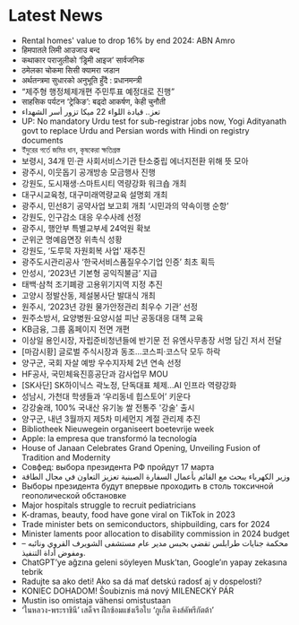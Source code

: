 # Latest News
-  Rental homes' value to drop 16% by end 2024: ABN Amro
-  हिमपातले लिमी आउजाउ बन्द
-  कथाकार पराजुलीको ‘ड्रिमी आइज’ सार्वजनिक
-  ठमेलका चोकमा सिसी क्यामरा जडान
-  अर्थतन्त्रमा सुधारको अनुभूति हुँदै : प्रधानमन्त्री
-  “제주형 행정체제개편 주민투표 예정대로 진행”
-  साहसिक पर्यटन ‘ट्रेकिङ’: बढ्दो आकर्षण, केही चुनौती
-  تعز.. قيادة اللواء 22 ميكا تزور أسر الشهداء
-  UP: No mandatory Urdu test for sub-registrar jobs now, Yogi Adityanath govt to replace Urdu and Persian words with Hindi on registry documents
-  ইঁদুরের গর্তে জমির ধান, কৃষকেরা ক্ষতিগ্রস্ত
-  보령시, 34개 민·관 사회서비스기관 탄소중립 에너지전환 위해 뜻 모아
-  광주시, 이웃돕기 공개방송 모금행사 진행
-  강원도, 도시재생·스마트시티 역량강화 워크숍 개최
-  대구시교육청, 대구미래역량교육 설명회 개최
-  광주시, 민선8기 공약사업 보고회 개최 ‘시민과의 약속이행 순항’
-  강원도, 인구감소 대응 우수사례 선정
-  광주시, 행안부 특별교부세 24억원 확보
-  군위군 명예읍면장 위촉식 성황
-  강원도, ‘도루묵 자원회복 사업' 재추진
-  광주도시관리공사 ‘한국서비스품질우수기업 인증’ 최초 획득
-  안성시, ‘2023년 기본형 공익직불금’ 지급
-  태백·삼척 조기폐광 고용위기지역 지정 추진
-  고양시 정발산동, 제설봉사단 발대식 개최
-  원주시, ‘2023년 강원 물가안정관리 최우수 기관’ 선정
-  원주소방서, 요양병원·요양시설 피난 공동대응 대책 교육
-  KB금융, 그룹 홈페이지 전면 개편
-  이상일 용인시장, 자립준비청년들에 반기문 전 유엔사무총장 서명 담긴 저서 전달
-  [마감시황] 글로벌 주식시장과 동조…코스피·코스닥 모두 하락
-  양구군, 국회 자살 예방 우수지자체 2년 연속 선정
-  HF공사, 국민체육진흥공단과 감사업무 MOU
-  [SK사단] SK하이닉스 곽노정, 단독대표 체제…AI 인프라 역량강화
-  성남시, 가천대 학생들과 ‘우리동네 힙스토어’ 키운다
-  강강술래, 100% 국내산 유기농 쌀 전통주 '강술' 출시
-  양구군, 내년 3월까지 제5차 미세먼지 계절 관리제 추진
-  Bibliotheek Nieuwegein organiseert boetevrije week
-  Apple: la empresa que transformó la tecnología
-  House of Janaan Celebrates Grand Opening, Unveiling Fusion of Tradition and Modernity
-  Совфед: выбора президента РФ пройдут 17 марта
-  وزير الكهرباء يبحث مع القائم بأعمال السفارة الصينية تعزيز التعاون في مجال الطاقة
-  Выборы президента будут впервые проходить в столь токсичной геополической обстановке
-  Major hospitals struggle to recruit pediatricians
-  K-dramas, beauty, food have gone viral on TikTok in 2023
-  Trade minister bets on semiconductors, shipbuilding, cars for 2024
-  Minister laments poor allocation to disability commission in 2024 budget
-  – محكمة جنايات طرابلس تقضي بحبس مدير عام مستشفى الشويرف القروي ونائبه ومفوض أداة التنفيذ.
-  ChatGPT’ye ağzına geleni söyleyen Musk’tan, Google’ın yapay zekasına tebrik
-  Radujte sa ako deti! Ako sa dá mať detskú radosť aj v dospelosti?
-  KONIEC DOHADOM! Šoubiznis má nový MILENECKÝ PÁR
-  Mustin iso omistaja vähensi omistustaan
-  ‘ในหลวง-พระราชินี’ เสด็จฯ ฝึกซ้อมแข่งเรือใบ ‘ภูเก็ต คิงส์คัพรีกัตต้า’
